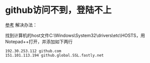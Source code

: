 # github访问不到，登陆不上

[参考](https://yq.aliyun.com/articles/623838)
解决办法：

找到计算机的host文件C:\Windows\System32\drivers\etc\HOSTS，用Notepad++打开，并添加如下两行
```
192.30.253.112 github.com
151.101.113.194 github.global.SSL.fastly.net
```
